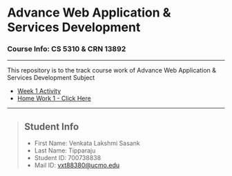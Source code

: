 # Advance Web Application & Services Development
### Course Info: CS 5310 & CRN 13892
---
This repository is to the track course work of Advance Web Application & Services Development Subject

- [Week 1 Activity](https://sasank09.github.io/CS5130_13892/Week%201/700738838_Assignment1.html)
- [Home Work 1 - Click Here](https://sasank09.github.io/CS5130_13892/HW1/SalesTaxCalculator.html)

---
>## Student Info
> - First Name: Venkata Lakshmi Sasank
> - Last Name: Tipparaju
> - Student ID: 700738838
> - Mail ID: vxt88380@ucmo.edu


